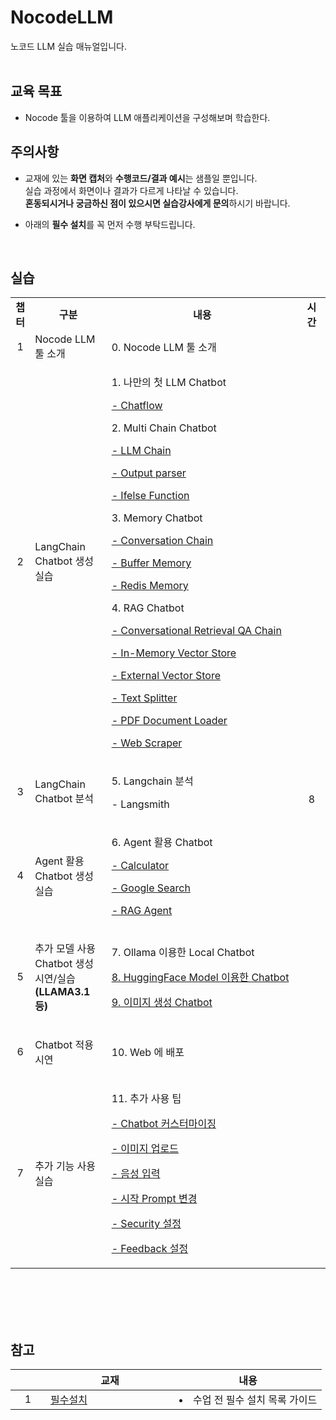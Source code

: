 # NocodeLLM
노코드 LLM 실습 매뉴얼입니다.
<br>
<br>
## 교육 목표

- Nocode 툴을 이용하여 LLM 애플리케이션을 구성해보며 학습한다.

## 주의사항

- 교재에 있는 **화면 캡처**와 **수행코드/결과 예시**는 샘플일 뿐입니다.       
  실습 과정에서 화면이나 결과가 다르게 나타날 수 있습니다.      
  **혼동되시거나 궁금하신 점이 있으시면 실습강사에게 문의**하시기 바랍니다.         

- 아래의 **필수 설치**를 꼭 먼저 수행 부탁드립니다.      

<br>

## 실습


<table class="fixed-width wrapped confluenceTable" >
  <colgroup>
    <col style="width: 6.18034%;"/>
    <col style="width: 24.3161%;"/>
    <col style="width: 60.7427%;"/>
    <col style="width: 9.72644%;"/>
  </colgroup>
  <tbody>
    <tr>
      <td class="highlight-grey confluenceTd" data-highlight-colour="grey" style="text-align: center;"><strong>챕터</strong></td>
      <td class="highlight-grey confluenceTd" data-highlight-colour="grey" style="text-align: center;"><strong>구분</strong></td>
      <td class="highlight-grey confluenceTd" data-highlight-colour="grey" style="text-align: center;"><strong>내용</strong></td>
      <td class="highlight-grey confluenceTd" data-highlight-colour="grey" style="text-align: center;"><strong>시간</strong></td>
    </tr>
    <tr>
      <td style="text-align: center;" class="confluenceTd">1</td>
      <td style="text-align: left;" class="confluenceTd">Nocode LLM 툴 소개</td>
      <td style="text-align: left;" class="confluenceTd">0. Nocode LLM 툴 소개</td>
      <td rowspan="7" style="text-align: center;" class="confluenceTd">8</td>
    </tr>
    <tr>
      <td style="text-align: center;" class="confluenceTd">2</td>
      <td style="text-align: left;" class="confluenceTd">LangChain Chatbot 생성 실습</td>
      <td style="text-align: left;" class="confluenceTd">
        <p>1. 나만의 첫 LLM Chatbot</p>
        <p><a href="./doc/1.First_Chatbot Chatflow.md">- Chatflow</a></p>
        <p>2. Multi Chain Chatbot</p>
        <p> <a href="./doc/2.Multi_Chain_Chatbot Chatflow.md"> - LLM Chain</p>
        <p>  - Output parser</p>
        <p>  - Ifelse Function</p></a>
        <p>3. Memory Chatbot</p>
        <p>  <a href="./doc/3.Memory_Chatbot Chatflow.md">- Conversation Chain</p>
        <p>  - Buffer Memory</p>
        <p>  - Redis Memory</p></a>
        <p>4. RAG Chatbot</p>
        <p>  <a href="./doc/4.RAG_Chatbot Chatflow.md">- Conversational Retrieval QA Chain</p>
        <p>  - In-Memory Vector Store</p>
        <p>  - External Vector Store</p>
        <p>  - Text Splitter</p>
        <p>  - PDF Document Loader</p>
        <p>  - Web Scraper</p></a>
      </td>
    </tr>
    <tr>
      <td style="text-align: center;" class="confluenceTd">3</td>
      <td style="text-align: left;" class="confluenceTd">LangChain Chatbot 분석</td>
      <td style="text-align: left;" class="confluenceTd">
        <p>5. Langchain 분석</p>
        <p>  - Langsmith</p></td>
    </tr>
    <tr>
      <td style="text-align: center;" class="confluenceTd">4</td>
      <td style="text-align: left;" class="confluenceTd">Agent 활용 Chatbot 생성 실습</td>
      <td style="text-align: left;" class="confluenceTd">
        <p>6. Agent 활용 Chatbot</p>
        <p><a href="./doc/6.Agent_Powered_Chatbot.md">  - Calculator</p>
        <p>  - Google Search</p>
        <p>  - RAG Agent</p></a>
      </td>
    </tr>
    <tr>
      <td style="text-align: center;" class="confluenceTd">5</td>
      <td style="text-align: left;" class="confluenceTd">
        <p>추가 모델 사용 Chatbot 생성 시연/실습<span> </span><strong>(LLAMA3.1 등)</strong></p>
      </td>
      <td style="text-align: left;" class="confluenceTd">
        <p>7. Ollama 이용한 Local Chatbot</p>
        <p><a href="./doc/8.Hugging_Face_Chatbot.md">8. HuggingFace Model 이용한 Chatbot</a></p>
        <p><a href="./doc/9.Image_Generation_Chatbot.md">9. 이미지 생성 Chatbot</a></p>
      </td>  
    </tr>
    <tr>
      <td style="text-align: center;" class="confluenceTd">6</td>
      <td style="text-align: left;" class="confluenceTd">
        <p>Chatbot 적용 시연</p>
      </td>
      <td style="text-align: left;" class="confluenceTd">
        <p>10. Web 에 배포</p>
      </td>
    </tr>
    <tr>
      <td style="text-align: center;" class="confluenceTd">7</td>
      <td style="text-align: left;" class="confluenceTd">추가 기능 사용 실습</td>
      <td style="text-align: left;" class="confluenceTd">
        <p>11. 추가 사용 팁</p>
        <p><a href="./doc/11.Additional_Use.md">  - Chatbot 커스터마이징</p>
        <p>  - 이미지 업로드</p>
        <p>  - 음성 입력</p>
        <p>  - 시작 Prompt 변경</p>
        <p>  - Security 설정</p>
        <p>  - Feedback 설정</p></a>
      </td>
    </tr>
  </tbody>
</table>


<br>
<br>


<br>
<br>

## 참고    


<table>
<thead>
  <tr>
    <th style="min-width: 40px;"></th>
    <th style="min-width: 190px;">교재</th>
    <th>내용</th>
  </tr>
</thead>
<tbody>
  <!-- 참고 -->
  <tr>
    <td rowspan="3"><center>1</center></td>
    <td>
      <a href="./etc/Requirement.md"> 필수설치 </a>
    </td>
    <td>
      <li>수업 전 필수 설치 목록 가이드</li>
    </td>
  </tr>


</tbody>
</table>
